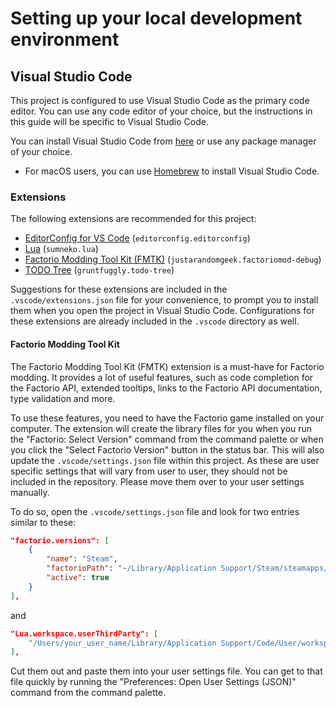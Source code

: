 # Setting up your local development environment

## Visual Studio Code

This project is configured to use Visual Studio Code as the primary code editor.
You can use any code editor of your choice, but the instructions in this guide will be specific to Visual Studio Code.

You can install Visual Studio Code from [here](https://code.visualstudio.com/) or use any package manager of your choice.

- For macOS users, you can use [Homebrew](https://brew.sh/) to install Visual Studio Code.

### Extensions

The following extensions are recommended for this project:

- [EditorConfig for VS Code](https://marketplace.visualstudio.com/items?itemName=EditorConfig.EditorConfig) (`editorconfig.editorconfig`)
- [Lua](https://marketplace.visualstudio.com/items?itemName=sumneko.lua) (`sumneko.lua`)
- [Factorio Modding Tool Kit (FMTK)](https://marketplace.visualstudio.com/items?itemName=justarandomgeek.factoriomod-debug) (`justarandomgeek.factoriomod-debug`)
- [TODO Tree](https://marketplace.visualstudio.com/items?itemName=Gruntfuggly.todo-tree) (`gruntfuggly.todo-tree`)

Suggestions for these extensions are included in the `.vscode/extensions.json` file for your convenience,
to prompt you to install them when you open the project in Visual Studio Code.
Configurations for these extensions are already included in the `.vscode` directory as well.

#### Factorio Modding Tool Kit

The Factorio Modding Tool Kit (FMTK) extension is a must-have for Factorio modding.
It provides a lot of useful features, such as code completion for the Factorio API, extended tooltips, links to the Factorio API documentation, type validation and more.

To use these features, you need to have the Factorio game installed on your computer.
The extension will create the library files for you when you run the "Factorio: Select Version" command from the command palette or when you click the "Select Factorio Version" button in the status bar.
This will also update the `.vscode/settings.json` file within this project.
As these are user specific settings that will vary from user to user, they should not be included in the repository.
Please move them over to your user settings manually.

To do so, open the `.vscode/settings.json` file and look for two entries similar to these:

```json
"factorio.versions": [
    {
        "name": "Steam",
        "factorioPath": "~/Library/Application Support/Steam/steamapps/common/Factorio/factorio.app/Contents/MacOS/factorio",
        "active": true
    }
],
```

and

```json
"Lua.workspace.userThirdParty": [
    "/Users/your_user_name/Library/Application Support/Code/User/workspaceStorage/875550e0b6bbf54102d1ccdbe42cf16a/justarandomgeek.factoriomod-debug/sumneko-3rd"
],
```

Cut them out and paste them into your user settings file.
You can get to that file quickly by running the "Preferences: Open User Settings (JSON)" command from the command palette.
